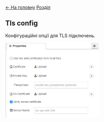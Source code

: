 [<- На головну](../)  [Розділ](README.md)

## Tls config

Конфігураційні опції для TLS підключень.

![](media/tls_cfg.png)

